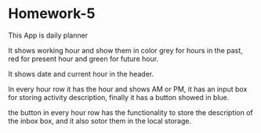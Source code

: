 # Homework-5

This App is daily planner

It shows working hour and show them in color grey for hours in the past, red for present hour and green for future hour.

It shows date and current hour in the header.

In every hour row it has the hour and shows AM or PM, it has an input box for storing activity description, finally it has a button showed in blue.

the button in every hour row has the functionality to store the description of the inbox box, and it also sotor them in the local storage.

